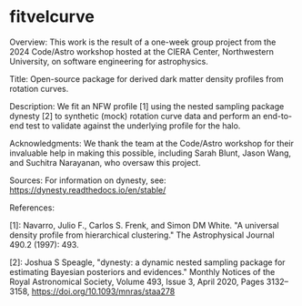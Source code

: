 # fitvelcurve
Overview: This work is the result of a one-week group project from the 2024 Code/Astro workshop hosted at the CIERA Center, Northwestern University, on software engineering for astrophysics.

Title: Open-source package for derived dark matter density profiles from rotation curves.

Description: We fit an NFW profile [1] using the nested sampling package dynesty [2] to synthetic (mock) rotation curve data and perform an end-to-end test to validate against the underlying profile for the halo. 

Acknowledgments: We thank the team at the Code/Astro workshop for their invaluable help in making this possible, including Sarah Blunt, Jason Wang, and Suchitra Narayanan, who oversaw this project. 

Sources: For information on dynesty, see: https://dynesty.readthedocs.io/en/stable/ 

References:

[1]: Navarro, Julio F., Carlos S. Frenk, and Simon DM White. "A universal density profile from hierarchical clustering." The Astrophysical Journal 490.2 (1997): 493.

[2]: Joshua S Speagle, "dynesty: a dynamic nested sampling package for estimating Bayesian posteriors and evidences." Monthly Notices of the Royal Astronomical Society, Volume 493, Issue 3, April 2020, Pages 3132–3158, https://doi.org/10.1093/mnras/staa278
